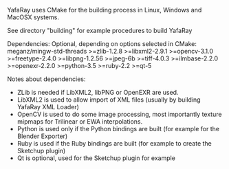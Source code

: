 YafaRay uses CMake for the building process in Linux, Windows and MacOSX systems.

See directory "building" for example procedures to build YafaRay

Dependencies:
  Optional, depending on options selected in CMake:
    meganz/mingw-std-threads
    >=zlib-1.2.8
    >=libxml2-2.9.1
    >=opencv-3.1.0
    >=freetype-2.4.0
    >=libpng-1.2.56
    >=jpeg-6b
    >=tiff-4.0.3
    >=ilmbase-2.2.0
    >=openexr-2.2.0
    >=python-3.5
    >=ruby-2.2
    >=qt-5
    
Notes about dependencies:
 * ZLib is needed if LibXML2, libPNG or OpenEXR are used.
 * LibXML2 is used to allow import of XML files (usually by building YafaRay XML Loader)
 * OpenCV is used to do some image processing, most importantly texture mipmaps for Trilinear or EWA interpolations.
 * Python is used only if the Python bindings are built (for example for the Blender Exporter)
 * Ruby is used if the Ruby bindings are built (for example to create the Sketchup plugin)
 * Qt is optional, used for the Sketchup plugin for example
 
